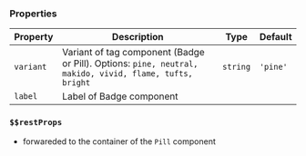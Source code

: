 ### Properties

| Property  | Description                                                                                             | Type     | Default  |
| --------- | ------------------------------------------------------------------------------------------------------- | -------- | -------- |
| `variant` | Variant of tag component (Badge or Pill). Options: `pine, neutral, makido, vivid, flame, tufts, bright` | `string` | `'pine'` |
| `label`   | Label of Badge component                                                                                |

### `$$restProps`

- forwareded to the container of the `Pill` component
